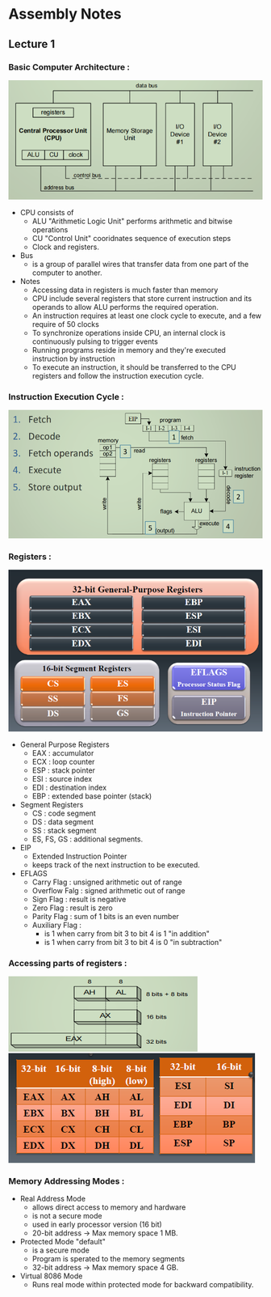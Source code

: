 # Assembly Notes
## Lecture 1

### Basic Computer Architecture :
![](Images/Computer_Architecture.png) 

- CPU consists of 	
  - ALU "Arithmetic Logic Unit" performs arithmetic and bitwise operations
  - CU "Control Unit" cooridnates sequence of execution steps
  - Clock and registers.
- Bus 
  - is a group of parallel wires that transfer data from one part of the computer to another.
- Notes 
  - Accessing data in registers is much faster than memory
  - CPU include several registers that store current instruction and its operands to allow ALU performs the required operation.
  - An instruction requires at least one clock cycle to execute, and a few require of 50 clocks 
  - To synchronize operations inside CPU, an internal clock is continuously pulsing to trigger events
  - Running programs reside in memory and they're executed instruction by instruction
  - To execute an instruction, it should be transferred to the CPU registers and follow the instruction execution cycle.

### Instruction Execution Cycle :
![](Images/Instruction_Excection_Cycle.png) 

### Registers :
![](Images/Registers.png) 

- General Purpose Registers
  - EAX : accumulator
  - ECX : loop counter
  - ESP : stack pointer
  - ESI : source index
  - EDI : destination index 
  - EBP : extended base pointer (stack) 
- Segment Registers
  - CS : code segment
  - DS : data segment
  - SS : stack segment
  - ES, FS, GS : additional segments.
- EIP
  - Extended Instruction Pointer
  - keeps track of the next instruction to be executed.
- EFLAGS
  - Carry Flag : unsigned arithmetic out of range
  - Overflow Falg : signed arithmetic out of range
  - Sign Flag : result is negative
  - Zero Flag : result is zero
  - Parity Flag : sum of 1 bits is an even number
  - Auxiliary Flag :
	- is 1 when carry from bit 3 to bit 4 is 1 "in addition"
	- is 1 when carry from bit 3 to bit 4 is 0 "in subtraction"

### Accessing parts of registers :
![](Images/Accessing_registers.png)
![](Images/Accessing_registers2.png)

### Memory Addressing Modes :
- Real Address Mode 
  - allows direct access to memory and hardware 
  - is not a secure mode
  - used in early processor version (16 bit)	
  - 20-bit address -> Max memory space 1 MB.
- Protected Mode "default" 
  - is a secure mode
  - Program is sperated to the memory segments
  - 32-bit address -> Max memory space 4 GB.
- Virtual 8086 Mode 
  - Runs real mode within protected mode for backward compatibility.
